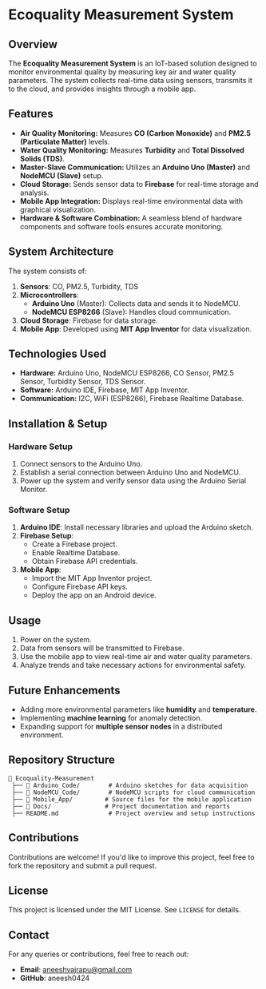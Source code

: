 # Ecoquality Measurement System

## Overview
The **Ecoquality Measurement System** is an IoT-based solution designed to monitor environmental quality by measuring key air and water quality parameters. The system collects real-time data using sensors, transmits it to the cloud, and provides insights through a mobile app.

## Features
- **Air Quality Monitoring:** Measures **CO (Carbon Monoxide)** and **PM2.5 (Particulate Matter)** levels.
- **Water Quality Monitoring:** Measures **Turbidity** and **Total Dissolved Solids (TDS)**.
- **Master-Slave Communication:** Utilizes an **Arduino Uno (Master)** and **NodeMCU (Slave)** setup.
- **Cloud Storage:** Sends sensor data to **Firebase** for real-time storage and analysis.
- **Mobile App Integration:** Displays real-time environmental data with graphical visualization.
- **Hardware & Software Combination:** A seamless blend of hardware components and software tools ensures accurate monitoring.

## System Architecture
The system consists of:
1. **Sensors**: CO, PM2.5, Turbidity, TDS
2. **Microcontrollers**:
   - **Arduino Uno** (Master): Collects data and sends it to NodeMCU.
   - **NodeMCU ESP8266** (Slave): Handles cloud communication.
3. **Cloud Storage**: Firebase for data storage.
4. **Mobile App**: Developed using **MIT App Inventor** for data visualization.

## Technologies Used
- **Hardware:** Arduino Uno, NodeMCU ESP8266, CO Sensor, PM2.5 Sensor, Turbidity Sensor, TDS Sensor.
- **Software:** Arduino IDE, Firebase, MIT App Inventor.
- **Communication:** I2C, WiFi (ESP8266), Firebase Realtime Database.

## Installation & Setup
### Hardware Setup
1. Connect sensors to the Arduino Uno.
2. Establish a serial connection between Arduino Uno and NodeMCU.
3. Power up the system and verify sensor data using the Arduino Serial Monitor.

### Software Setup
1. **Arduino IDE**: Install necessary libraries and upload the Arduino sketch.
2. **Firebase Setup**:
   - Create a Firebase project.
   - Enable Realtime Database.
   - Obtain Firebase API credentials.
3. **Mobile App**:
   - Import the MIT App Inventor project.
   - Configure Firebase API keys.
   - Deploy the app on an Android device.

## Usage
1. Power on the system.
2. Data from sensors will be transmitted to Firebase.
3. Use the mobile app to view real-time air and water quality parameters.
4. Analyze trends and take necessary actions for environmental safety.

## Future Enhancements
- Adding more environmental parameters like **humidity** and **temperature**.
- Implementing **machine learning** for anomaly detection.
- Expanding support for **multiple sensor nodes** in a distributed environment.

## Repository Structure
```
📂 Ecoquality-Measurement
 ├── 📁 Arduino_Code/        # Arduino sketches for data acquisition
 ├── 📁 NodeMCU_Code/        # NodeMCU scripts for cloud communication
 ├── 📁 Mobile_App/         # Source files for the mobile application
 ├── 📁 Docs/               # Project documentation and reports
 ├── README.md              # Project overview and setup instructions
```

## Contributions
Contributions are welcome! If you'd like to improve this project, feel free to fork the repository and submit a pull request.

## License
This project is licensed under the MIT License. See `LICENSE` for details.

## Contact
For any queries or contributions, feel free to reach out:
- **Email**: aneeshvajrapu@gmail.com
- **GitHub**: aneesh0424
